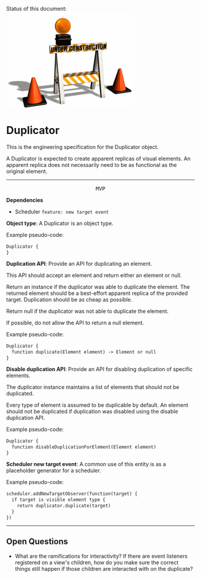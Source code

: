 Status of this document:
![](../_assets/under-construction-flashing-barracade-animation.gif)

# Duplicator

This is the engineering specification for the Duplicator object.

A Duplicator is expected to create apparent replicas of visual elements. An apparent replica does not necessarily need to be as functional as the original element.

---

<p style="text-align:center"><tt>MVP</tt></p>

**Dependencies**

- Scheduler `feature: new target event`

**Object type**: A Duplicator is an object type.

Example pseudo-code:

    Duplicator {
    }

**Duplication API**: Provide an API for duplicating an element.

This API should accept an element and return either an element or null.

Return an instance if the duplicator was able to duplicate the element. The returned element should be a best-effort apparent replica of the provided target. Duplication should be as cheap as possible.

Return null if the duplicator was not able to duplicate the element.

If possible, do not allow the API to return a null element.

Example pseudo-code:

    Duplicator {
      function duplicate(Element element) -> Element or null
    }

**Disable duplication API**: Provide an API for disabling duplication of specific elements.

The duplicator instance maintains a list of elements that should not be duplicated.

Every type of element is assumed to be duplicable by default. An element should not be duplicated if duplication was disabled using the disable duplication API.

Example pseudo-code:

    Duplicator {
      function disableDuplicationForElement(Element element)
    }

**Scheduler new target event**: A common use of this entity is as a placeholder generator for a scheduler.

Example pseudo-code:

    scheduler.addNewTargetObserver(function(target) {
      if target is visible element type {
        return duplicator.duplicate(target)
      }
    })

---

## Open Questions ##

- What are the ramifications for interactivity?  If there are event listeners registered on a view's children, how do you make sure the correct things still happen if those children are interacted with on the duplicate?
